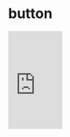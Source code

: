 # button
<iframe width="110" height="200" src="https://www.myinstants.com/instant/taco-bell-bong-42481/embed/" frameborder="0" scrolling="no"></iframe>
